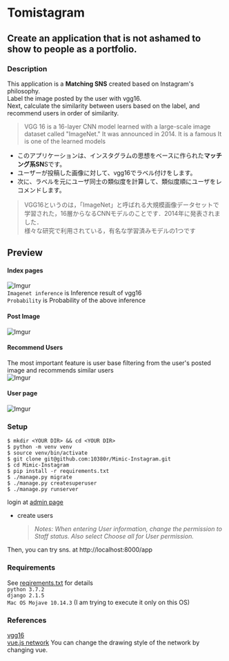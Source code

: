# Tomistagram

## Create an application that is not ashamed to show to people as a portfolio.

### Description
This application is a **Matching SNS** created based on Instagram's philosophy.  
Label the image posted by the user with vgg16.  
Next, calculate the similarity between users based on the label, and recommend users in order of similarity.  

> VGG 16 is a 16-layer CNN model learned with a large-scale image dataset called "ImageNet." It was announced in 2014. It is a famous It is one of the learned models  

- このアプリケーションは、インスタグラムの思想をベースに作られた**マッチング系SN**Sです。  
- ユーザーが投稿した画像に対して、vgg16でラベル付けをします。  
- 次に、ラベルを元にユーザ同士の類似度を計算して、類似度順にユーザをレコメンドします。  

 > VGG16というのは，「ImageNet」と呼ばれる大規模画像データセットで学習された，16層からなるCNNモデルのことです．2014年に発表されました．  
 > 様々な研究で利用されている，有名な学習済みモデルの1つです


## Preview
  #### Index pages
  ![Imgur](https://i.imgur.com/yrTnLXI.gif)  
  `Imagenet inference` is Inference result of vgg16  
  `Probability` is Probability of the above inference  
  
  
  #### Post Image
  ![Imgur](https://i.imgur.com/DVe92po.gif)  
  
  #### Recommend Users
  The most important feature is user base filtering from the user's posted image and recommends similar users  
  ![Imgur](https://i.imgur.com/b7sowfW.png)  
  
  #### User page
  ![Imgur](https://i.imgur.com/a6e9nGa.png)

### Setup
`$ mkdir <YOUR DIR> && cd <YOUR DIR>`  
`$ python -m venv venv`  
`$ source venv/bin/activate`  
`$ git clone git@github.com:10380r/Mimic-Instagram.git`  
`$ cd Mimic-Instagram`  
`$ pip install -r requirements.txt`  
`$ ./manage.py migrate`  
`$ ./manage.py createsuperuser`  
`$ ./manage.py runserver`  

login at [admin page](http://localhost:8000/admin)
  - create users
    > _Notes: When entering User information, change the permission to Staff status. Also select Choose all for User permission._

Then, you can try sns. at http://localhost:8000/app

### Requirements
See [reqirements.txt](https://github.com/10380r/Mimic-Instagram/blob/master/requirements.txt) for details  
`python 3.7.2`  
`django 2.1.5`  
`Mac OS Mojave 10.14.3` (I am trying to execute it only on this OS)  

### References
[vgg16](https://keras.io/ja/applications/#vgg1://keras.io/ja/applications/#vgg16)  
[vue.js network](http://visjs.org/docs/network/) You can change the drawing style of the network by changing vue.
